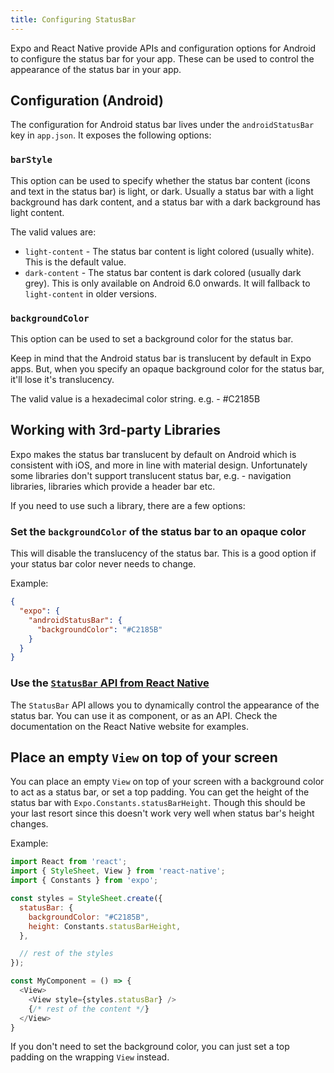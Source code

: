 ```yaml
---
title: Configuring StatusBar
---
```


Expo and React Native provide APIs and configuration options for Android to configure the status bar for your app. These can be used to control the appearance of the status bar in your app.

## Configuration (Android)

The configuration for Android status bar lives under the `androidStatusBar` key in `app.json`. It exposes the following options:

### `barStyle`

This option can be used to specify whether the status bar content (icons and text in the status bar) is light, or dark. Usually a status bar with a light background has dark content, and a status bar with a dark background has light content.

The valid values are:

- `light-content` - The status bar content is light colored (usually white). This is the default value.
- `dark-content` - The status bar content is dark colored (usually dark grey). This is only available on Android 6.0 onwards. It will fallback to `light-content` in older versions.

### `backgroundColor`

This option can be used to set a background color for the status bar.

Keep in mind that the Android status bar is translucent by default in Expo apps. But, when you specify an opaque background color for the status bar, it'll lose it's translucency.

The valid value is a hexadecimal color string. e.g. - #C2185B

## Working with 3rd-party Libraries

Expo makes the status bar translucent by default on Android which is consistent with iOS, and more in line with material design. Unfortunately some libraries don't support translucent status bar, e.g. - navigation libraries, libraries which provide a header bar etc.

If you need to use such a library, there are a few options:

### Set the `backgroundColor` of the status bar to an opaque color

This will disable the translucency of the status bar. This is a good option if your status bar color never needs to change.

Example:

```json
{
  "expo": {
    "androidStatusBar": {
      "backgroundColor": "#C2185B"
    }
  }
}
```

### Use the [`StatusBar` API from React Native](https://facebook.github.io/react-native/docs/statusbar.html)

The `StatusBar` API allows you to dynamically control the appearance of the status bar. You can use it as component, or as an API. Check the documentation on the React Native website for examples.

## Place an empty `View` on top of your screen

You can place an empty `View` on top of your screen with a background color to act as a status bar, or set a top padding. You can get the height of the status bar with `Expo.Constants.statusBarHeight`. Though this should be your last resort since this doesn't work very well when status bar's height changes.

Example:

```js
import React from 'react';
import { StyleSheet, View } from 'react-native';
import { Constants } from 'expo';

const styles = StyleSheet.create({
  statusBar: {
    backgroundColor: "#C2185B",
    height: Constants.statusBarHeight,
  },

  // rest of the styles
});

const MyComponent = () => {
  <View>
    <View style={styles.statusBar} />
    {/* rest of the content */}
  </View>
}
```

If you don't need to set the background color, you can just set a top padding on the wrapping `View` instead.
